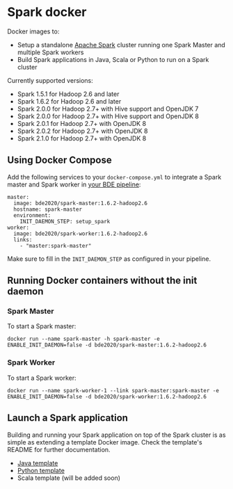 # Spark docker

Docker images to:
* Setup a standalone [Apache Spark](http://spark.apache.org/) cluster running one Spark Master and multiple Spark workers
* Build Spark applications in Java, Scala or Python to run on a Spark cluster

Currently supported versions:
* Spark 1.5.1 for Hadoop 2.6 and later
* Spark 1.6.2 for Hadoop 2.6 and later
* Spark 2.0.0 for Hadoop 2.7+ with Hive support and OpenJDK 7
* Spark 2.0.0 for Hadoop 2.7+ with Hive support and OpenJDK 8
* Spark 2.0.1 for Hadoop 2.7+ with OpenJDK 8
* Spark 2.0.2 for Hadoop 2.7+ with OpenJDK 8
* Spark 2.1.0 for Hadoop 2.7+ with OpenJDK 8

## Using Docker Compose

Add the following services to your `docker-compose.yml` to integrate a Spark master and Spark worker in [your BDE pipeline](https://github.com/big-data-europe/app-bde-pipeline): 
```
master:
  image: bde2020/spark-master:1.6.2-hadoop2.6
  hostname: spark-master
  environment:
    INIT_DAEMON_STEP: setup_spark
worker:
  image: bde2020/spark-worker:1.6.2-hadoop2.6
  links:
    - "master:spark-master"
```
Make sure to fill in the `INIT_DAEMON_STEP` as configured in your pipeline.

## Running Docker containers without the init daemon
### Spark Master
To start a Spark master:

    docker run --name spark-master -h spark-master -e ENABLE_INIT_DAEMON=false -d bde2020/spark-master:1.6.2-hadoop2.6

### Spark Worker
To start a Spark worker:

    docker run --name spark-worker-1 --link spark-master:spark-master -e ENABLE_INIT_DAEMON=false -d bde2020/spark-worker:1.6.2-hadoop2.6
    
## Launch a Spark application
Building and running your Spark application on top of the Spark cluster is as simple as extending a template Docker image. Check the template's README for further documentation.
* [Java template](https://github.com/big-data-europe/docker-spark/tree/master/template/java)
* [Python template](https://github.com/big-data-europe/docker-spark/tree/master/template/python)
* Scala template (will be added soon)
